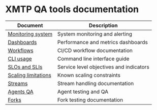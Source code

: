 # XMTP QA tools documentation

| Document                                        | Description                             |
| ----------------------------------------------- | --------------------------------------- |
| [Monitoring system](./monitoring.md)            | System monitoring and alerting          |
| [Dashboards](./dashboards.md)                   | Performance and metrics dashboards      |
| [Workflows](./workflows.md)                     | CI/CD workflow documentation            |
| [CLI usage](./cli-usage.md)                     | Command line interface guide            |
| [SLOs and SLIs](./slos-slis.md)                 | Service level objectives and indicators |
| [Scaling limitations](./scaling-limitations.md) | Known scaling constraints               |
| [Streams](./streams.md)                         | Stream handling documentation           |
| [Agents QA](./agents-qa.md)                     | Agent testing and QA                    |
| [Forks](./forks.md)                             | Fork testing documentation              |
